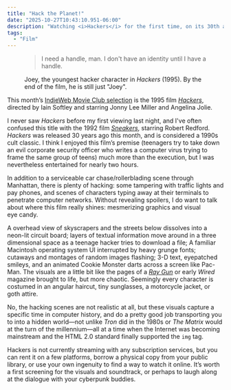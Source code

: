 ```yaml
---
title: "Hack the Planet!"
date: "2025-10-27T10:43:10.951-06:00"
description: "Watching <i>Hackers</i> for the first time, on its 30th anniversary."
tags:
  - "Film"
---
```


<figure>
 <blockquote>
  <p>I need a handle, man. I don't have an identity until I have a handle.</p>
 </blockquote>
 <figcaption>Joey, the youngest hacker character in <i>Hackers</i> (1995). By the end of the film, he is still just "Joey".</figcaption>
</figure>

This month’s [IndieWeb Movie Club selection](https://www.benji.dog/articles/indieweb-movie-club-october-2025/) is the 1995 film <a href="https://en.wikipedia.org/wiki/Hackers_(film)"><i>Hackers</i></a>, directed by Iain Softley and starring Jonny Lee Miller and Angelina&nbsp;Jolie.

I never saw <i>Hackers</i> before my first viewing last night, and I've often confused this title with the 1992 film <a href="https://en.wikipedia.org/wiki/Sneakers_(1992_film)"><i>Sneakers</i></a>, starring Robert Redford. <i>Hackers</i> was released 30 years ago this month, and is considered a 1990s cult classic. I think I enjoyed this film’s premise (teenagers try to take down an evil corporate security officer who writes a computer virus trying to frame the same group of teens) much more than the execution, but I was nevertheless entertained for nearly two&nbsp;hours.

In addition to a serviceable car chase/rollerblading scene through Manhattan, there is plenty of hacking: some tampering with traffic lights and pay phones, and scenes of characters typing away at their terminals to penetrate computer networks. Without revealing spoilers, I do want to talk about where this film really shines: mesmerizing graphics and visual eye&nbsp;candy. 

A overhead view of skyscrapers and the streets below dissolves into a neon-lit circuit board; layers of textual information move around in a three dimensional space as a teenage hacker tries to download a file; A familiar Macintosh operating system UI  interrupted by heavy grunge fonts; cutaways and montages of random images flashing; 3-D text, eyepatched smileys, and an animated Cookie Monster darts across a screen like Pac-Man. The visuals are a little bit like the pages of a <a href="https://en.wikipedia.org/wiki/Ray_Gun_(magazine)"><i>Ray Gun</i></a> or early <i>Wired</i> magazine brought to life, but more chaotic. Seemingly every character is costumed in an angular haircut, tiny sunglasses, a motorcycle jacket, or goth&nbsp;attire.

No, the hacking scenes are not realistic at all, but these visuals capture a specific time in computer history, and do a pretty good job transporting you to into a hidden world—not unlike <i>Tron</i> did in the 1980s or <i>The Matrix</i> would at the turn of the millennium—all at a time when the Internet was becoming mainstream and the HTML 2.0 standard finally supported the <code>img</code>&nbsp;tag.

Hackers is not currently streaming with any subscription services, but you can rent it on a few platforms, borrow a physical copy from your public library, or use your own ingenuity to find a way to watch it online. It’s worth a first screening for the visuals and soundtrack, or perhaps to laugh along at the dialogue with your cyberpunk&nbsp;buddies.